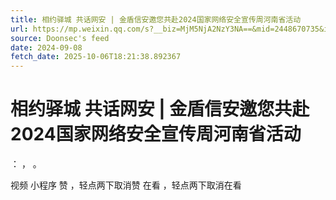 ```yaml
---
title: 相约驿城 共话网安 | 金盾信安邀您共赴2024国家网络安全宣传周河南省活动
url: https://mp.weixin.qq.com/s?__biz=MjM5NjA2NzY3NA==&mid=2448670735&idx=1&sn=1ede1f6ad7749208dc3bed3f91e250cf
source: Doonsec's feed
date: 2024-09-08
fetch_date: 2025-10-06T18:21:38.892367
---
```


# 相约驿城 共话网安 | 金盾信安邀您共赴2024国家网络安全宣传周河南省活动

：
，
。

视频
小程序
赞
，轻点两下取消赞
在看
，轻点两下取消在看